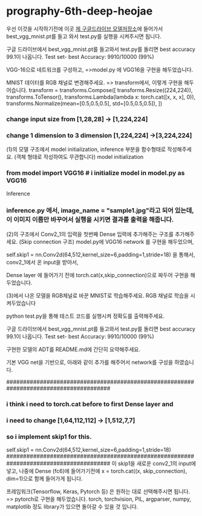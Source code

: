 # prography-6th-deep-heojae

우선 이것을 시작하기전에 이곳 [제 구글드라이브 모델저장소](https://drive.google.com/open?id=16QzPEIepI5gm5lmhgOVB7goNtTwO8RNX)에 들어가서 best_vgg_mnist.pt를 들고 와서 
test.py를 실행을 시켜주시면 됩니다. 


구글 드라이브에서 best_vgg_mnist.pt를 들고와서 test.py를 돌리면 
best accuracy 99.1이 나옵니다. 
Test set- best Accuracy: 9910/10000 (99%)



VGG-16으로 네트워크를 구성하고, 
=>model.py 에 VGG16을 구현을 해두었습니다.  

MNIST 데이터를 RGB 채널로 변경해주세요.
=> transform에서, 이렇게 구현을 해두어습니다.
transform = transforms.Compose([
                transforms.Resize((224,224)),
                transforms.ToTensor(),
                transforms.Lambda(lambda x: torch.cat([x, x, x], 0)),
                transforms.Normalize(mean=[0.5,0.5,0.5], std=[0.5,0.5,0.5]),
                 ])
### change input size from [1,28,28] -> [1,224,224]
### change 1 dimension to 3 dimension [1,224,224] ->[3,224,224]

(1)의 모델 구조에서 model initialization, inference 부분을 함수형태로 작성해주세요. (객체 형태로 작성하여도 무관합니다)
model initialization 
### from model import VGG16        # i initialize model in model.py as VGG16

Inference 
### inference.py 에서, image_name = "sample1.jpg"라고 되어 있는데, 이 이미지 이름만 바꾸어서 실행을 시키면 결과를 출력을 해줍니다. 

(2)의 구조에서 Conv2_1의 입력을 첫번째 Dense 입력에 추가해주는 구조를 추가해주세요. (Skip connection 구조)
model.py에 VGG16 network 를 구현을 해두었으며,

self.skip1 = nn.Conv2d(64,512,kernel_size=6,padding=1,stride=18) 을 통해서, conv2_1에서 온 input을 받아서, 

Dense layer 에 들어가기 전에 torch.cat(x,skip_connection)으로 짜두어 구현을 해두었습니다. 


(3)에서 나온 모델을 RGB체널로 바꾼 MNIST로 학습해주세요.
RGB 채널로 학습을 시켜두었습니다


python test.py을 통해 테스트 코드를 실행시켜 정확도를 출력해주세요.

구글 드라이브에서 best_vgg_mnist.pt를 들고와서 test.py를 돌리면 
best accuracy 99.1이 나옵니다. 
Test set- best Accuracy: 9910/10000 (99%)

구현한 모델의 ADT를 README.md에 간단히 요약해주세요.

기본 VGG net을 기반으로, 아래와 같이 추가를 해주어서 network를 구성을 하였습니다.

#######################################################################################
 ### i think i need to torch.cat before to first Dense layer and
 ### i need to change [1,64,112,112] -> [1,512,7,7] 
 ### so i implement skip1 for this.
self.skip1 = nn.Conv2d(64,512,kernel_size=6,padding=1,stride=18) #######################################################################################
이 skip1을 새로운 conv2_1의 input에 넣고, 나중에 Dense (fc6)에 들어가기전에 x = torch.cat((x, skip_connection), dim=1)으로 함께 들어가게 됩니다.



프레임워크(Tensorflow, Keras, Pytorch 등) 은 원하는 대로 선택해주시면 됩니다.
=> pytorch로 구현을 해두었습니다. 
torch, torchvision, PIL, argparser, numpy, matplotlib 정도 library가 있으면 돌아갈 수 있을 것 입니다. 












